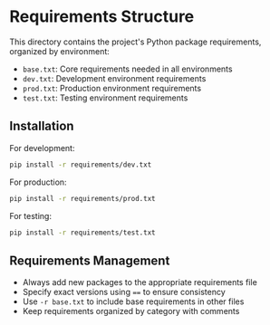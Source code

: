 # Requirements Structure

This directory contains the project's Python package requirements, organized by environment:

- `base.txt`: Core requirements needed in all environments
- `dev.txt`: Development environment requirements
- `prod.txt`: Production environment requirements
- `test.txt`: Testing environment requirements

## Installation

For development:
```bash
pip install -r requirements/dev.txt
```

For production:
```bash
pip install -r requirements/prod.txt
```

For testing:
```bash
pip install -r requirements/test.txt
```

## Requirements Management

- Always add new packages to the appropriate requirements file
- Specify exact versions using `==` to ensure consistency
- Use `-r base.txt` to include base requirements in other files
- Keep requirements organized by category with comments 
